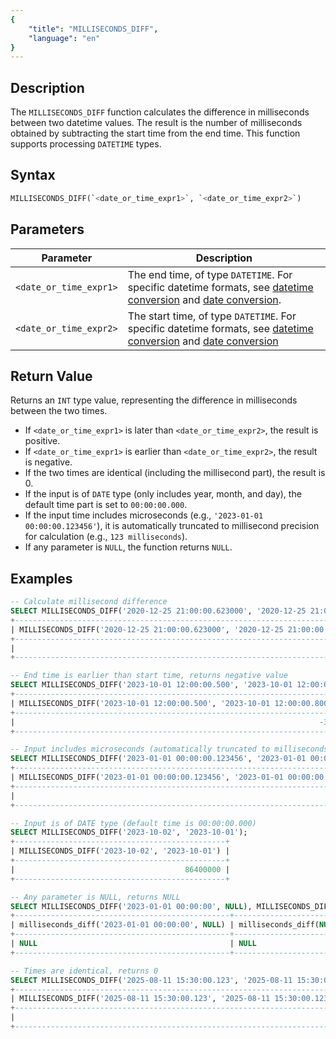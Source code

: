 ```yaml
---
{
    "title": "MILLISECONDS_DIFF",
    "language": "en"
}
---
```


## Description

The `MILLISECONDS_DIFF` function calculates the difference in milliseconds between two datetime values. The result is the number of milliseconds obtained by subtracting the start time from the end time. This function supports processing `DATETIME` types.

## Syntax

```sql
MILLISECONDS_DIFF(`<date_or_time_expr1>`, `<date_or_time_expr2>`)
```

## Parameters

| Parameter | Description |
| --------- | ----------- |
| `<date_or_time_expr1>` | The end time, of type `DATETIME`. For specific datetime formats, see [datetime conversion](../../../../../docs/sql-manual/basic-element/sql-data-types/conversion/datetime-conversion) and [date conversion](../../../../../docs/sql-manual/basic-element/sql-data-types/conversion/date-conversion). |
| `<date_or_time_expr2>` | The start time, of type `DATETIME`. For specific datetime formats, see [datetime conversion](../../../../../docs/sql-manual/basic-element/sql-data-types/conversion/datetime-conversion) and [date conversion](../../../../../docs/sql-manual/basic-element/sql-data-types/conversion/date-conversion) |

## Return Value

Returns an `INT` type value, representing the difference in milliseconds between the two times.

- If `<date_or_time_expr1>` is later than `<date_or_time_expr2>`, the result is positive.
- If `<date_or_time_expr1>` is earlier than `<date_or_time_expr2>`, the result is negative.
- If the two times are identical (including the millisecond part), the result is 0.
- If the input is of `DATE` type (only includes year, month, and day), the default time part is set to `00:00:00.000`.
- If the input time includes microseconds (e.g., `'2023-01-01 00:00:00.123456'`), it is automatically truncated to millisecond precision for calculation (e.g., `123 milliseconds`).
- If any parameter is `NULL`, the function returns `NULL`.

## Examples

```sql
-- Calculate millisecond difference
SELECT MILLISECONDS_DIFF('2020-12-25 21:00:00.623000', '2020-12-25 21:00:00.123000');
+-------------------------------------------------------------------------------+
| MILLISECONDS_DIFF('2020-12-25 21:00:00.623000', '2020-12-25 21:00:00.123000') |
+-------------------------------------------------------------------------------+
|                                                                           500 |
+-------------------------------------------------------------------------------+

-- End time is earlier than start time, returns negative value
SELECT MILLISECONDS_DIFF('2023-10-01 12:00:00.500', '2023-10-01 12:00:00.800');
+-------------------------------------------------------------------------+
| MILLISECONDS_DIFF('2023-10-01 12:00:00.500', '2023-10-01 12:00:00.800') |
+-------------------------------------------------------------------------+
|                                                                    -300 |
+-------------------------------------------------------------------------+

-- Input includes microseconds (automatically truncated to milliseconds)
SELECT MILLISECONDS_DIFF('2023-01-01 00:00:00.123456', '2023-01-01 00:00:00.000123');
+-------------------------------------------------------------------------------+
| MILLISECONDS_DIFF('2023-01-01 00:00:00.123456', '2023-01-01 00:00:00.000123') |
+-------------------------------------------------------------------------------+
|                                                                           123 |
+-------------------------------------------------------------------------------+

-- Input is of DATE type (default time is 00:00:00.000)
SELECT MILLISECONDS_DIFF('2023-10-02', '2023-10-01');
+-----------------------------------------------+
| MILLISECONDS_DIFF('2023-10-02', '2023-10-01') |
+-----------------------------------------------+
|                                      86400000 |
+-----------------------------------------------+

-- Any parameter is NULL, returns NULL
SELECT MILLISECONDS_DIFF('2023-01-01 00:00:00', NULL), MILLISECONDS_DIFF(NULL, '2023-01-01 00:00:00');
+------------------------------------------------+------------------------------------------------+
| milliseconds_diff('2023-01-01 00:00:00', NULL) | milliseconds_diff(NULL, '2023-01-01 00:00:00') |
+------------------------------------------------+------------------------------------------------+
| NULL                                           | NULL                                           |
+------------------------------------------------+------------------------------------------------+

-- Times are identical, returns 0
SELECT MILLISECONDS_DIFF('2025-08-11 15:30:00.123', '2025-08-11 15:30:00.123');
+-------------------------------------------------------------------------+
| MILLISECONDS_DIFF('2025-08-11 15:30:00.123', '2025-08-11 15:30:00.123') |
+-------------------------------------------------------------------------+
|                                                                       0 |
+-------------------------------------------------------------------------+
```